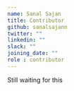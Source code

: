 ```yaml
---
name: Sanal Sajan
title: Contributor
github: sanalsajann
twitter: ""
linkedin: ""
slack: ""
joining_date: ""
role : contributor
---
```


Still waiting for this
